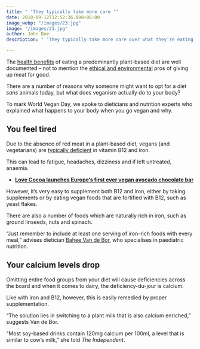 ```yaml
---
title: " ‘They typically take more care ’"
date: 2018-09-12T12:52:36.000+06:00
image_webp: "/images/23.jpg"
image: "/images/23.jpg"
author: John Doe
description: " ‘They typically take more care over what they’re eating’"

---
```

The [health benefits](https://www.independent.co.uk/life-style/health-and-families/health-news/vegan-meat-life-expectancy-eggs-dairy-research-a7168036.html) of eating a predominantly plant-based diet are well documented – not to mention the [ethical and environmental](https://www.independent.co.uk/life-style/food-and-drink/why-british-people-eat-less-meat-reasons-health-weight-environment-ethics-vegan-vegetarian-a7886076.html) pros of giving up meat for good.

There are a number of reasons why someone might want to opt for a diet _sans_ animals today, but what does veganism actually do to your body?

To mark World Vegan Day, we spoke to dieticians and nutrition experts who explained what happens to your body when you go vegan and why.

## **You feel tired**

Due to the absence of red meat in a plant-based diet, vegans (and vegetarians) are [typically deficient](https://www.ncbi.nlm.nih.gov/pubmed/23356638) in vitamin B12 and iron.

This can lead to fatigue, headaches, dizziness and if left untreated, anaemia.

* [**Love Cocoa launches Europe’s first ever vegan avocado chocolate bar**](https://www.independent.co.uk/life-style/vegan-avocado-chocolate-bar-launch-europe-first-love-cocoa-james-cadbury-a8002911.html)

However, it’s very easy to supplement both B12 and iron, either by taking supplements or by eating vegan foods that are fortified with B12, such as yeast flakes.

There are also a number of foods which are naturally rich in iron, such as ground linseeds, nuts and spinach.

“Just remember to include at least one serving of iron-rich foods with every meal,” advises dietician [Bahee Van de Bor](http://www.nutritionist-resource.org.uk/nutritionists/bahee-van-de-bor), who specialises in paediatric nutrition.

## **Your calcium levels drop**

Omitting entire food groups from your diet will cause deficiencies across the board and when it comes to dairy, the deficiency-du-jour is calcium.

Like with iron and B12, however, this is easily remedied by proper supplementation.

“The solution lies in switching to a plant milk that is also calcium enriched,” suggests Van de Bor.

“Most soy-based drinks contain 120mg calcium per 100ml, a level that is similar to cow’s milk,” she told _The Independent_.